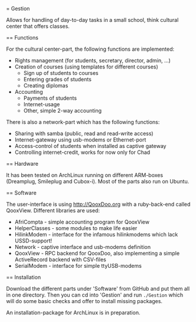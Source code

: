 = Gestion

Allows for handling of day-to-day tasks in a small school, think cultural center
that offers classes.

== Functions

For the cultural center-part, the following functions are implemented:

  * Rights management (for students, secretary, director, admin, ...)
  * Creation of courses (using templates for different courses)
    * Sign up of students to courses
    * Entering grades of students
    * Creating diplomas
  * Accounting
    * Payments of students
    * Internet-usage
    * Other, simple 2-way accounting

There is also a network-part which has the following functions:

  * Sharing with samba (public, read and read-write access)
  * Internet-gateway using usb-modems or Ethernet-port
  * Access-control of students when installed as captive gateway
  * Controlling internet-credit, works for now only for Chad

== Hardware

It has been tested on ArchLinux running on different ARM-boxes (Dreamplug,
Smileplug and Cubox-i). Most of the parts also run on Ubuntu.

== Software

The user-interface is using http://QooxDoo.org with a ruby-back-end called
QooxView. Different libraries are used:

  * AfriCompta - simple accounting program for QooxView
  * HelperClasses - some modules to make life easier
  * HilinkModem - interface for the infamous hilinkmodems which lack USSD-support!
  * Network - captive interface and usb-modems definition
  * QooxView - RPC backend for QooxDoo, also implementing a simple ActiveRecord
    backend with CSV-files
  * SerialModem - interface for simple ttyUSB-modems

== Installation

Download the different parts under 'Software' from GitHub and put them all in one
directory. Then you can cd into 'Gestion' and run ```./Gestion``` which will do
some basic checks and offer to install missing packages.

An installation-package for ArchLinux is in preparation.